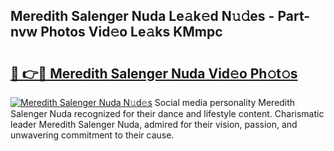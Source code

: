 ## Meredith Salenger Nuda Le𝚊k𝚎d N𝚞𝚍es - Part-nvw Photos Vid𝚎o Le𝚊ks KMmpc

# <h2><a href="http://fbe0y4.evod.top/?m=Meredith+Salenger+Nuda">🔗 👉🔴 Meredith Salenger Nuda Vid𝚎o Ph𝚘t𝚘s</a></h2>

[![Meredith Salenger Nuda N𝚞d𝚎s](https://i.imgur.com/8V9OHl7.gif)](http://fbe0y4.evod.top/?m=Meredith+Salenger+Nuda)
Social media personality Meredith Salenger Nuda recognized for their dance and lifestyle content. Charismatic leader Meredith Salenger Nuda, admired for their vision, passion, and unwavering commitment to their cause. 
